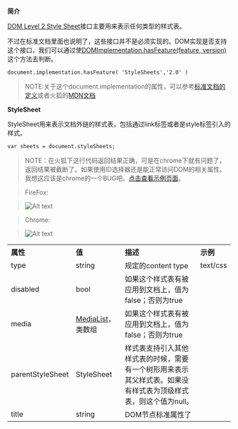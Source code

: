 __简介__

[DOM Level 2 Style Sheet](http://www.w3.org/TR/2000/REC-DOM-Level-2-Style-20001113/stylesheets.html#StyleSheets-Association)接口主要用来表示任何类型的样式表。

不过在标准文档里面也说明了，这些接口并不是必须实现的。DOM实现是否支持这个接口，我们可以通过使[DOMImplementation.hasFeature(feature, version)](http://www.w3.org/TR/2000/REC-DOM-Level-2-Core-20001113/core.html#ID-102161490)这个方法去判断。

    document.implementation.hasFeature( 'StyleSheets','2.0' )
    
>NOTE:关于这个document.implementation的属性，可以参考[标准文档的定义](http://www.w3.org/TR/2000/REC-DOM-Level-2-Core-20001113/core.html#ID-102161490)或者火狐的[MDN文档](https://developer.mozilla.org/zh-CN/docs/Web/API/document.implementation)

__StyleSheet__

StyleSheet用来表示文档外链的样式表，包括通过link标签或者是style标签引入的样式。

    var sheets = document.styleSheets;  
    
>NOTE：在火狐下这行代码返回结果正确，可是在chrome下就有问题了，返回结果被截断了。如果使用ID选择器还是能正常访问DOM的相关属性。我想这应该是chrome的一个BUG吧。[点击查看示例页面](http://my.oschina.net/knightuniverse/blog/156649)。

>FireFox:

>![Alt text](/path/to/img.jpg)

>Chrome:

>![Alt text](/path/to/img.jpg)
    
<table>

<tbody>

<tr>
    <th style="text-align: left;">属性</th>
    <th style="text-align: left;">值</th>
    <th style="text-align: left;">描述</th>
    <th style="text-align: left;">示例</th>
</tr>

<tr>
    <td>type</td>
    <td>string</td>
    <td>规定的content type</td>
    <td>text/css</td>
</tr>

<tr>
    <td>disabled</td>
    <td>bool</td>
    <td>如果这个样式表有被应用到文档上，值为false；否则为true</td>
    <td></td>
</tr>

<tr>
    <td>media</td>
    <td><a href="http://www.w3.org/TR/2000/REC-DOM-Level-2-Style-20001113/stylesheets.html#StyleSheets-MediaList" title="MediaList">MediaList</a>，类数组</td>
    <td>如果这个样式表有被应用到文档上，值为false；否则为true</td>
    <td></td>
</tr>

<tr>
    <td>parentStyleSheet</td>
    <td>StyleSheet</td>
    <td>样式表支持引入其他样式表的时候，需要有一个树形用来表示其父样式表。如果没有样式表为顶级样式表，则这个值为null。</td>
    <td></td>
</tr>

<tr>
    <td>title</td>
    <td>string</td>
    <td>DOM节点标准属性了</td>
    <td></td>
</tr>


</tbody>

</table>